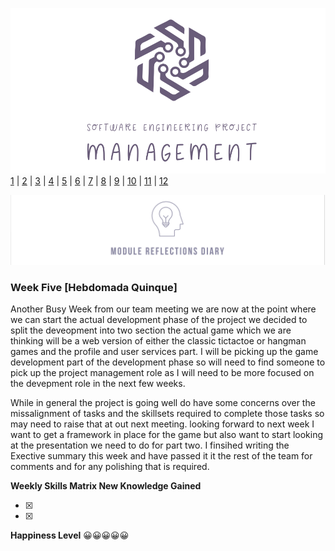 ![Logo](Images/Logo.png)
[1](/MyPortfolio/SEPM/Unit01.html) | [2](/MyPortfolio/SEPM/Unit02.html) | [3](/MyPortfolio/SEPM/Unit03.html) | [4](/MyPortfolio/SEPM/Unit04.html) | [5](/MyPortfolio/SEPM/Unit05.html) | [6](/MyPortfolio/SEPM/Unit06.html) | [7](/MyPortfolio/SEPM/Unit07.html) | [8](/MyPortfolio/SEPM/Unit08.html) | [9](/MyPortfolio/SEPM/Unit09.html) | [10](/MyPortfolio/SEPM/Unit10.html) | [11](/MyPortfolio/SEPM/Unit11.html) | [12](/MyPortfolio/SEPM/Unit12.html)

![Logo](Images/Diary.png)
### Week Five [Hebdomada Quinque]

Another Busy Week from our team meeting we are now at the point where we can start the actual development phase of the project we decided to split the deveopment into two section the actual game which we are thinking will be a web version of either the classic tictactoe or hangman games and the profile and user services part. I will be picking up the game development part of the development phase so will need to find someone to pick up the project management role as I will need to be more focused on the devepment role in the next few weeks.

While in general the project is going well do have some concerns over the missalignment of tasks and the skillsets required to complete those tasks so may need to raise that at out next meeting. looking forward to next week I want to get a framework in place for the game but also want to start looking at the presentation we need to do for part two. I finsihed writing the Exective summary this week and have passed it it the rest of the team for comments and for any polishing that is required. 

**Weekly Skills Matrix New Knowledge Gained**

- [x] 
- [x] 

**Happiness Level**
😀😀😀😀😀
